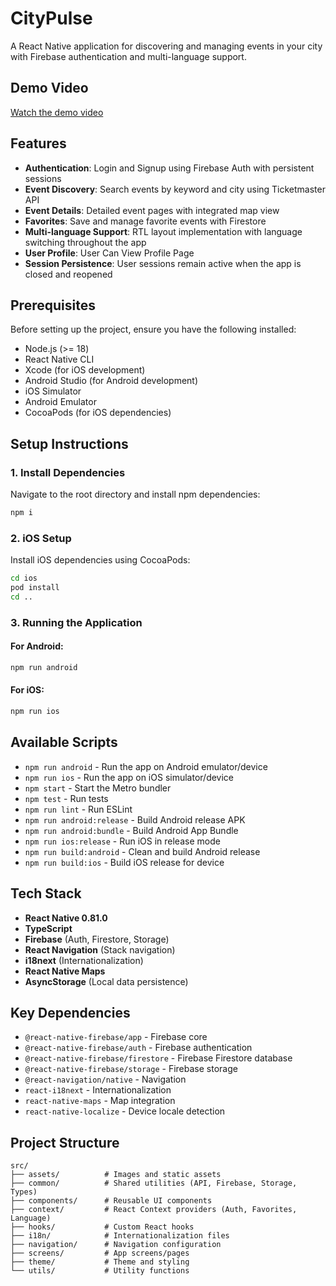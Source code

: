 # CityPulse

A React Native application for discovering and managing events in your city with Firebase authentication and multi-language support.

## Demo Video

[Watch the demo video](https://drive.google.com/file/d/1SRK4K740A93YlXUKbxOAvoqIL7rvl1_s/view?usp=sharing)

## Features

- **Authentication**: Login and Signup using Firebase Auth with persistent sessions
- **Event Discovery**: Search events by keyword and city using Ticketmaster API
- **Event Details**: Detailed event pages with integrated map view
- **Favorites**: Save and manage favorite events with Firestore
- **Multi-language Support**: RTL layout implementation with language switching throughout the app
- **User Profile**: User Can View Profile Page
- **Session Persistence**: User sessions remain active when the app is closed and reopened

## Prerequisites

Before setting up the project, ensure you have the following installed:

- Node.js (>= 18)
- React Native CLI
- Xcode (for iOS development)
- Android Studio (for Android development)
- iOS Simulator
- Android Emulator
- CocoaPods (for iOS dependencies)

## Setup Instructions

### 1. Install Dependencies

Navigate to the root directory and install npm dependencies:

```bash
npm i
```

### 2. iOS Setup

Install iOS dependencies using CocoaPods:

```bash
cd ios
pod install
cd ..
```

### 3. Running the Application

#### For Android:
```bash
npm run android
```

#### For iOS:
```bash
npm run ios
```

## Available Scripts

- `npm run android` - Run the app on Android emulator/device
- `npm run ios` - Run the app on iOS simulator/device
- `npm start` - Start the Metro bundler
- `npm test` - Run tests
- `npm run lint` - Run ESLint
- `npm run android:release` - Build Android release APK
- `npm run android:bundle` - Build Android App Bundle
- `npm run ios:release` - Run iOS in release mode
- `npm run build:android` - Clean and build Android release
- `npm run build:ios` - Build iOS release for device

## Tech Stack

- **React Native 0.81.0**
- **TypeScript**
- **Firebase** (Auth, Firestore, Storage)
- **React Navigation** (Stack navigation)
- **i18next** (Internationalization)
- **React Native Maps**
- **AsyncStorage** (Local data persistence)

## Key Dependencies

- `@react-native-firebase/app` - Firebase core
- `@react-native-firebase/auth` - Firebase authentication
- `@react-native-firebase/firestore` - Firebase Firestore database
- `@react-native-firebase/storage` - Firebase storage
- `@react-navigation/native` - Navigation
- `react-i18next` - Internationalization
- `react-native-maps` - Map integration
- `react-native-localize` - Device locale detection

## Project Structure

```
src/
├── assets/          # Images and static assets
├── common/          # Shared utilities (API, Firebase, Storage, Types)
├── components/      # Reusable UI components
├── context/         # React Context providers (Auth, Favorites, Language)
├── hooks/           # Custom React hooks
├── i18n/            # Internationalization files
├── navigation/      # Navigation configuration
├── screens/         # App screens/pages
├── theme/           # Theme and styling
└── utils/           # Utility functions
```



